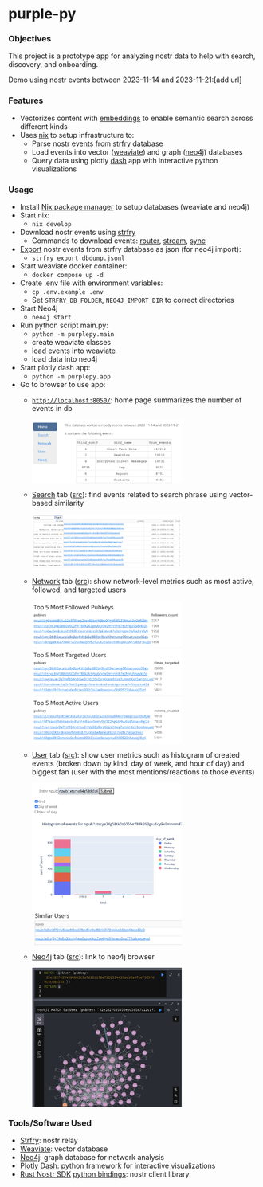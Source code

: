 # purple-py

### Objectives

This project is a prototype app for analyzing nostr data to help with search, discovery, and onboarding.

Demo using nostr events between 2023-11-14 and 2023-11-21:[add url]

### Features
- Vectorizes content with [embeddings](https://www.elastic.co/what-is/vector-embedding) to enable semantic search across different kinds
- Uses [nix](flake.nix) to setup infrastructure to:
  - Parse nostr events from [strfry](strfry) database
  - Load events into vector ([weaviate](https://weaviate.io/developers/weaviate)) and graph ([neo4j](https://neo4j.com/developer/)) databases
  - Query data using plotly [dash](https://dash.plotly.com/) app with interactive python visualizations

### Usage
- Install [Nix package manager](https://nixos.org/download) to setup databases (weaviate and neo4j)
- Start nix:
  - `nix develop`
- Download nostr events using [strfry](https://github.com/hoytech/strfry/blob/master/README.md#compile)
  - Commands to download events: [router](https://github.com/hoytech/strfry/blob/master/docs/router.md), [stream](https://github.com/hoytech/strfry?tab=readme-ov-file#stream), [sync](https://github.com/hoytech/strfry?tab=readme-ov-file#sync) 
- [Export](https://github.com/hoytech/strfry?tab=readme-ov-file#exporting-data) nostr events from strfry database as json (for neo4j import):
  - `strfry export dbdump.jsonl`
- Start weaviate docker container:
  - `docker compose up -d`
- Create .env file with environment variables:
  - `cp .env.example .env`
  - Set `STRFRY_DB_FOLDER`, `NEO4J_IMPORT_DIR` to correct directories
- Start Neo4j
  - `neo4j start`
- Run python script main.py:
  - `python -m purplepy.main`
  - create weaviate classes
  - load events into weaviate
  - load data into neo4j
- Start plotly dash app:
  - `python -m purplepy.app`
- Go to browser to use app:
  - [`http://localhost:8050/`](http://localhost:8050/): home page summarizes the number of events in db
  
    <img src="images/home.png" alt="home"  width="300" style="display: block;" />
  - [Search](http://localhost:8050/search) tab ([src](pages/search.py)): find events related to search phrase using vector-based similarity
  
    <img src="images/search.png" alt="search"  width="300" style="display: block;" />
  - [Network](http://localhost:8050/network) tab ([src](pages/network.py)): show network-level metrics such as most active, followed, and targeted users
  
    <img src="images/network.png" alt="network"  width="300" style="display: block;" />
  - [User](http://localhost:8050/user) tab ([src](pages/user.py)): show user metrics such as histogram of created events (broken down by kind, day of week, and hour of day) and biggest fan (user with the most mentions/reactions to those events)
  
    <img src="images/user.png" alt="user"  width="300" style="display: block;" />
  - [Neo4j](http://localhost:8050/neo4j) tab ([src](pages/neo4j.py)): link to neo4j browser
  
    <img src="images/neo4j.png" alt="neo4j"  width="300" style="display: block;" />

### Tools/Software Used
- [Strfry](https://github.com/hoytech/strfry/): nostr relay
- [Weaviate](https://weaviate.io): vector database
- [Neo4j](https://neo4j.com/): graph database for network analysis
- [Plotly Dash](https://dash.plotly.com/): python framework for interactive visualizations
- [Rust Nostr SDK](https://github.com/rust-nostr/nostr/tree/master/crates/nostr-sdk) [python bindings](https://pypi.org/project/nostr-sdk/): nostr client library
